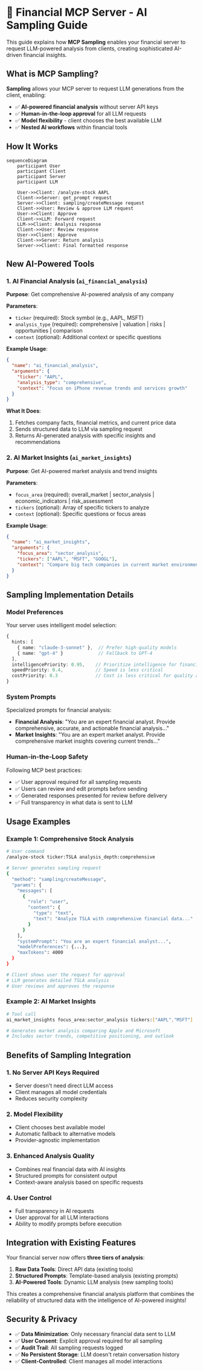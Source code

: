 # 🤖 Financial MCP Server - AI Sampling Guide

This guide explains how **MCP Sampling** enables your financial server to request LLM-powered analysis from clients, creating sophisticated AI-driven financial insights.

## What is MCP Sampling?

**Sampling** allows your MCP server to request LLM generations from the client, enabling:
- ✅ **AI-powered financial analysis** without server API keys
- ✅ **Human-in-the-loop approval** for all LLM requests  
- ✅ **Model flexibility** - client chooses the best available LLM
- ✅ **Nested AI workflows** within financial tools

## How It Works

```mermaid
sequenceDiagram
    participant User
    participant Client
    participant Server
    participant LLM

    User->>Client: /analyze-stock AAPL
    Client->>Server: get_prompt request
    Server->>Client: sampling/createMessage request
    Client->>User: Review & approve LLM request
    User->>Client: Approve
    Client->>LLM: Forward request
    LLM->>Client: Analysis response
    Client->>User: Review response
    User->>Client: Approve
    Client->>Server: Return analysis
    Server->>Client: Final formatted response
```

## New AI-Powered Tools

### 1. **AI Financial Analysis** (`ai_financial_analysis`)

**Purpose**: Get comprehensive AI-powered analysis of any company

**Parameters**:
- `ticker` (required): Stock symbol (e.g., AAPL, MSFT)
- `analysis_type` (required): comprehensive | valuation | risks | opportunities | comparison
- `context` (optional): Additional context or specific questions

**Example Usage**:
```json
{
  "name": "ai_financial_analysis",
  "arguments": {
    "ticker": "AAPL",
    "analysis_type": "comprehensive",
    "context": "Focus on iPhone revenue trends and services growth"
  }
}
```

**What It Does**:
1. Fetches company facts, financial metrics, and current price data
2. Sends structured data to LLM via sampling request
3. Returns AI-generated analysis with specific insights and recommendations

### 2. **AI Market Insights** (`ai_market_insights`)

**Purpose**: Get AI-powered market analysis and trend insights

**Parameters**:
- `focus_area` (required): overall_market | sector_analysis | economic_indicators | risk_assessment
- `tickers` (optional): Array of specific tickers to analyze
- `context` (optional): Specific questions or focus areas

**Example Usage**:
```json
{
  "name": "ai_market_insights",
  "arguments": {
    "focus_area": "sector_analysis",
    "tickers": ["AAPL", "MSFT", "GOOGL"],
    "context": "Compare big tech companies in current market environment"
  }
}
```

## Sampling Implementation Details

### **Model Preferences**
Your server uses intelligent model selection:

```typescript
{
  hints: [
    { name: "claude-3-sonnet" },  // Prefer high-quality models
    { name: "gpt-4" }             // Fallback to GPT-4
  ],
  intelligencePriority: 0.95,    // Prioritize intelligence for financial analysis
  speedPriority: 0.4,            // Speed is less critical
  costPriority: 0.3              // Cost is less critical for quality analysis
}
```

### **System Prompts**
Specialized prompts for financial analysis:

- **Financial Analysis**: "You are an expert financial analyst. Provide comprehensive, accurate, and actionable financial analysis..."
- **Market Insights**: "You are an expert market analyst. Provide comprehensive market insights covering current trends..."

### **Human-in-the-Loop Safety**
Following MCP best practices:
- ✅ User approval required for all sampling requests
- ✅ Users can review and edit prompts before sending
- ✅ Generated responses presented for review before delivery
- ✅ Full transparency in what data is sent to LLM

## Usage Examples

### **Example 1: Comprehensive Stock Analysis**

```bash
# User command
/analyze-stock ticker:TSLA analysis_depth:comprehensive

# Server generates sampling request
{
  "method": "sampling/createMessage",
  "params": {
    "messages": [
      {
        "role": "user", 
        "content": {
          "type": "text",
          "text": "Analyze TSLA with comprehensive financial data..."
        }
      }
    ],
    "systemPrompt": "You are an expert financial analyst...",
    "modelPreferences": {...},
    "maxTokens": 4000
  }
}

# Client shows user the request for approval
# LLM generates detailed TSLA analysis
# User reviews and approves the response
```

### **Example 2: AI Market Insights**

```bash
# Tool call
ai_market_insights focus_area:sector_analysis tickers:["AAPL","MSFT"]

# Generates market analysis comparing Apple and Microsoft
# Includes sector trends, competitive positioning, and outlook
```

## Benefits of Sampling Integration

### **1. No Server API Keys Required**
- Server doesn't need direct LLM access
- Client manages all model credentials
- Reduces security complexity

### **2. Model Flexibility**
- Client chooses best available model
- Automatic fallback to alternative models
- Provider-agnostic implementation

### **3. Enhanced Analysis Quality**
- Combines real financial data with AI insights
- Structured prompts for consistent output
- Context-aware analysis based on specific requests

### **4. User Control**
- Full transparency in AI requests
- User approval for all LLM interactions
- Ability to modify prompts before execution

## Integration with Existing Features

Your financial server now offers **three tiers of analysis**:

1. **Raw Data Tools**: Direct API data (existing tools)
2. **Structured Prompts**: Template-based analysis (existing prompts)  
3. **AI-Powered Tools**: Dynamic LLM analysis (new sampling tools)

This creates a comprehensive financial analysis platform that combines the reliability of structured data with the intelligence of AI-powered insights!

## Security & Privacy

- ✅ **Data Minimization**: Only necessary financial data sent to LLM
- ✅ **User Consent**: Explicit approval required for all sampling
- ✅ **Audit Trail**: All sampling requests logged
- ✅ **No Persistent Storage**: LLM doesn't retain conversation history
- ✅ **Client-Controlled**: Client manages all model interactions